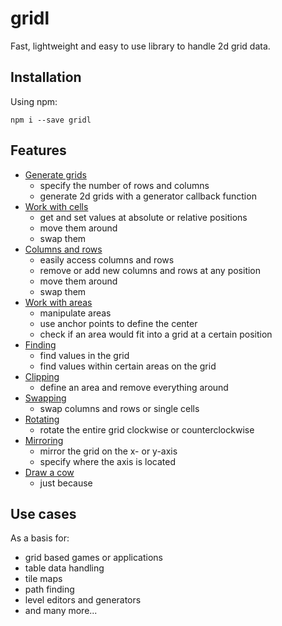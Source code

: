 # gridl

Fast, lightweight and easy to use library to handle 2d grid data.

## Installation

Using npm:

`npm i --save gridl`

## Features

* [Generate grids](docs/example-generating.md)
    * specify the number of rows and columns
    * generate 2d grids with a generator callback function
* [Work with cells](docs/example-cells.md)
    * get and set values at absolute or relative positions
    * move them around
    * swap them
* [Columns and rows](docs/example-columns-and-rows.md)
    * easily access columns and rows
    * remove or add new columns and rows at any position
    * move them around
    * swap them
* [Work with areas](docs/example-areas.md)
    * manipulate areas
    * use anchor points to define the center
    * check if an area would fit into a grid at a certain position
* [Finding](docs/example-finding.md)
    * find values in the grid 
    * find values within certain areas on the grid
* [Clipping](docs/example-clipping.md)
    * define an area and remove everything around
* [Swapping](docs/example-swapping.md)
    * swap columns and rows or single cells
* [Rotating](docs/example-rotating.md)
    * rotate the entire grid clockwise or counterclockwise
* [Mirroring](docs/example-mirroring.md)
    * mirror the grid on the x- or y-axis
    * specify where the axis is located
* [Draw a cow](docs/example-cow.md)
    * just because

## Use cases

As a basis for:

* grid based games or applications
* table data handling
* tile maps
* path finding
* level editors and generators
* and many more...


